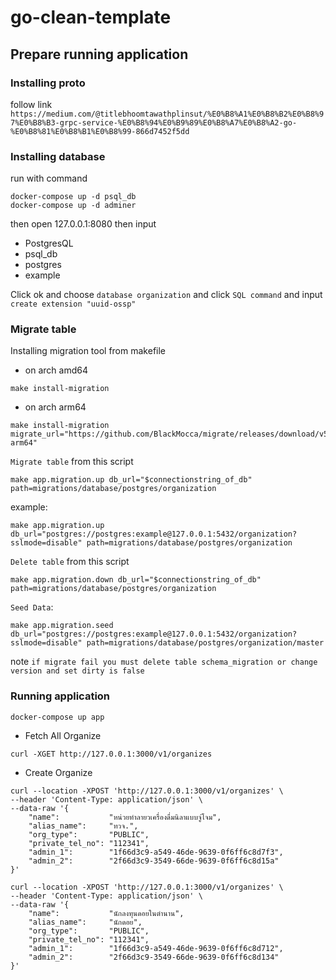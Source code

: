 # go-clean-template

## Prepare running application
### Installing proto
follow link `https://medium.com/@titlebhoomtawathplinsut/%E0%B8%A1%E0%B8%B2%E0%B8%97%E0%B8%B3-grpc-service-%E0%B8%94%E0%B9%89%E0%B8%A7%E0%B8%A2-go-%E0%B8%81%E0%B8%B1%E0%B8%99-866d7452f5dd`
### Installing database 
run with command
```script
docker-compose up -d psql_db
docker-compose up -d adminer
```
 
then open 127.0.0.1:8080 then input
-   PostgresQL
-   psql_db
-   postgres
-   example

Click ok and choose `database organization` and click `SQL command` and input `create extension "uuid-ossp"`

### Migrate table
Installing migration tool from makefile
-   on arch amd64
```script
make install-migration
```
-   on arch arm64
```script
make install-migration migrate_url="https://github.com/BlackMocca/migrate/releases/download/v5.0/migrate.linux-arm64"
```

`Migrate table` from this script 
```script
make app.migration.up db_url="$connectionstring_of_db" path=migrations/database/postgres/organization
```
example:
```
make app.migration.up db_url="postgres://postgres:example@127.0.0.1:5432/organization?sslmode=disable" path=migrations/database/postgres/organization
```

`Delete table` from this script 
```script
make app.migration.down db_url="$connectionstring_of_db" path=migrations/database/postgres/organization
```

`Seed Data`:
```
make app.migration.seed db_url="postgres://postgres:example@127.0.0.1:5432/organization?sslmode=disable" path=migrations/database/postgres/organization/master
```

note `if migrate fail you must delete table schema_migration or change version and set dirty is false`

### Running application
```script
docker-compose up app
```

-   Fetch All Organize
```script
curl -XGET http://127.0.0.1:3000/v1/organizes
```

-   Create Organize
```script
curl --location -XPOST 'http://127.0.0.1:3000/v1/organizes' \
--header 'Content-Type: application/json' \
--data-raw '{
    "name":           "หน่วยทำลายวเครื่องดื่มนิลาแบบจู่โจม",
    "alias_name":     "ทวจ.",
    "org_type":       "PUBLIC",
    "private_tel_no": "112341",
    "admin_1":        "1f66d3c9-a549-46de-9639-0f6ff6c8d7f3",
    "admin_2":        "2f66d3c9-3549-66de-9639-0f6ff6c8d15a"
}'
```

```script
curl --location -XPOST 'http://127.0.0.1:3000/v1/organizes' \
--header 'Content-Type: application/json' \
--data-raw '{
    "name":           "นักลงทุนดอยในตำนาน",
    "alias_name":     "นักดอย",
    "org_type":       "PUBLIC",
    "private_tel_no": "112341",
    "admin_1":        "1f66d3c9-a549-46de-9639-0f6ff6c8d712",
    "admin_2":        "2f66d3c9-3549-66de-9639-0f6ff6c8d134"
}'
```
